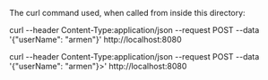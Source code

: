 The curl command used, when called from inside this directory:

curl --header Content-Type:application/json --request POST --data '{"userName": "armen"}' http://localhost:8080

curl --header Content-Type:application/json --request POST --data '{"userName": "armen"}>' http://localhost:8080